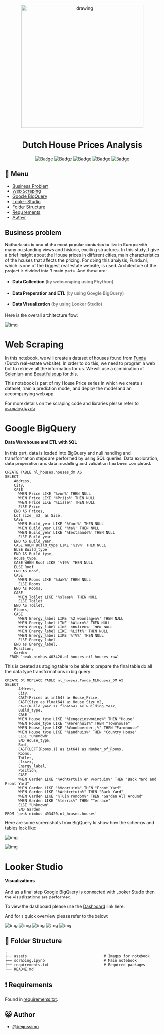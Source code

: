 <div align="center">
<img src="assets/DutchHouse.jpeg" alt="drawing" width="400"/> <br />


# Dutch House Prices Analysis 


![Badge](https://img.shields.io/badge/Jupyter-F37626.svg?&style=for-the-badge&logo=Jupyter&logoColor=white)
![Badge](https://img.shields.io/badge/Selenium-43B02A?style=for-the-badge&logo=Selenium&logoColor=white)
![Badge](https://img.shields.io/badge/-BeautifulSoup-informational?style=for-the-badge)
![Badge](https://img.shields.io/badge/Google_BigQuery-8A2BE2?style=for-the-badge&logo=Google%20BigQuery&logoColor=white&color=8A2BE2&cacheSeconds=%234285F4)
![Badge](https://img.shields.io/badge/Looker_Studio-8A2TK2?style=for-the-badge&logo=Looker&logoColor=white&color=%23DE3163&cacheSeconds=%234285F4)

</div>

## :bookmark_tabs: Menu

- [Business Problem](#Business-Problem)
- [Web Scraping](#Web-Scraping)
- [Google BigQuery](#Google-BigQuery)
- [Looker Studio](#Looker-Studio)
- [Folder Structure](#closedbook-results)
- [Requirements](#exclamation-requirements)
- [Author](#smiley_cat-author)

## Business problem


Netherlands is one of the most popular conturies to live in Europe with many outstanding views and historic, exciting structures. In this study, I give a brief insight about the House prices in different cities, main characteristics of the houses that affects the pricing. For doing this analysis, Funda.nl, which is one of the biggest real estate website, is used. Architecture of the project is  divided into 3 main parts. And these are:


- #### Data Collection <font color='gray'> (by webscraping using Phython) </font>
- #### Data Preperation and ETL <font color='gray'>(by using Google BigQuery) </font>
- #### Data Visualization <font color='gray'>(by using Looker Studio) </font>



Here is the overall architecture flow:


![img](assets/Architecture.png)

# Web Scraping 
In this notebook, we will create a dataset of houses found from [Funda](https://www.funda.nl/) (Dutch real-estate website). In order to do this, we need to program a web bot to retrieve all the information for us. We will use a combination of [Selenium](https://selenium-python.readthedocs.io/) and [Beautifulsoup](https://www.crummy.com/software/BeautifulSoup/bs4/doc/) for this.

This notebook is part of my House Price series in which we create a dataset, train a prediction model, and deploy the model and an accompanying web app.

For more details on the scraping code and libraries please refer to [scraping.ipynb](/Users/begumkoca/Documents/GitHub/HousePrices__Webscraper/scraping.ipynb)

# Google BigQuery 

#### Data Warehouse and ETL with SQL

In this part, data is loaded into BigQuery and null handling and transformation steps are performed by using SQL queries. Data exploration, data preperation and data modelling and validation has been completed.

```console
CREATE TABLE nl_houses.houses_dm AS
SELECT 
    Address,
    City,
    CASE 
      WHEN Price LIKE '%von%' THEN NULL
      WHEN Price LIKE '%Prijs%' THEN NULL
      WHEN Price LIKE '%Lisse%' THEN NULL
      ELSE Price
    END AS Prices,
    Lot_size__m2_ as Size,
    CASE
      WHEN Build_year LIKE '%Voor%' THEN NULL
      WHEN Build_year LIKE '%Na%' THEN NULL
      WHEN Build_year LIKE '%Bestaande%' THEN NULL
      ELSE Build_year
    END AS Build_year,
    CASE WHEN Build_type LIKE '%19%' THEN NULL
    ELSE Build_type
    END AS Build_type,
    House_type,
    CASE WHEN Roof LIKE '%19%' THEN NULL
    ELSE Roof
    END AS Roof,
    CASE 
      WHEN Rooms LIKE '%dak%' THEN NULL
      ELSE Rooms
    END As Rooms,
    CASE
      WHEN Toilet LIKE '%slaap%' THEN NULL
      ELSE Toilet
    END AS Toilet,
    Floors,
    CASE 
      WHEN Energy_label LIKE '%2 woonlagen%' THEN NULL
      WHEN Energy_label LIKE '%Alarm%' THEN NULL
      WHEN Energy_label LIKE '%Buiten%' THEN NULL
      WHEN Energy_label LIKE '%Lift%' THEN NULL
      WHEN Energy_label LIKE '%TV%' THEN NULL
      ELSE Energy_label
    END as Energy_label,
    Position,
    Garden
  FROM `peak-nimbus-403420.nl_houses.nil_houses_raw`
```


This is created as staging table to be able to prepare the final table do all the data type transformations in big query:



```console
CREATE OR REPLACE TABLE nl_houses.Funda_NLHouses_DM AS
SELECT 
      Address,
      City,
      CAST(Prices as int64) as House_Price,
      CAST(Size as float64) as House_Size_m2,
      CAST(Build_year as float64) as Building_Year,
      Build_type,
      CASE 
      WHEN House_type LIKE "%Eengezinswoning%" THEN "House"
      WHEN House_type LIKE "%Herenhuis%" THEN "Townhouse"
      WHEN House_type LIKE "%Woonboerderij%" THEN "Farmhouse"
      WHEN House_type LIKE "%Landhuis%" THEN "Country House"
      ELSE "Unknown"
      END House_type,
      Roof,
      CAST(LEFT(Rooms,1) as int64) as Number_of_Rooms,
      Rooms,
      Toilet,
      Floors,
      Energy_label,
      Position,
      CASE
      WHEN Garden LIKE "%Achtertuin en voortuin%" THEN "Back Yard and Front Yard"
      WHEN Garden LIKE "%Voortuin%" THEN "Front Yard"
      WHEN Garden LIKE "%Achtertuin%" THEN "Back Yard"
      WHEN Garden LIKE "%Tuin rondom%" THEN "Garden All Around"
      WHEN Garden LIKE "%terras%" THEN "Terrace"
      ELSE "Unknown"
      END Garden
FROM `peak-nimbus-403420.nl_houses.houses` 
```


Here are some screenshots from BigQuery to show how the schemas and tables look like:

![img](assets/Bigquery2.png)

![img](assets/Bigquery1.png)


# Looker Studio 

#### Visualizations

And as a final step Google BigQuery is connected with Looker Studio then the visualizations are performed.

To view the dashboard please use the [Dashboard](https://lookerstudio.google.com/u/0/reporting/9d2a20a9-d89e-4f6e-9f12-8943d33baf5d/page/ukNhD) link here.

And for a quick overview please refer to the below:

![img](assets/Looker1.png)
![img](assets/Looker2.png)
![img](assets/Looker3.png)
![img](assets/Looker4.png)
![img](assets/Looker5.png)




## :open_file_folder: Folder Structure

```
.
├── assets                                   # Images for notebook
├── scraping.ipynb                           # Main notebook
├── requirements.txt                         # Required packages
└── README.md
```

## :exclamation: Requirements

Found in [requirements.txt](/Users/begumkoca/Documents/GitHub/HousePrices__Webscraper/requirements.txt).

## :smiley_cat: Author

- [@begussimo](https://github.com/begussimo)